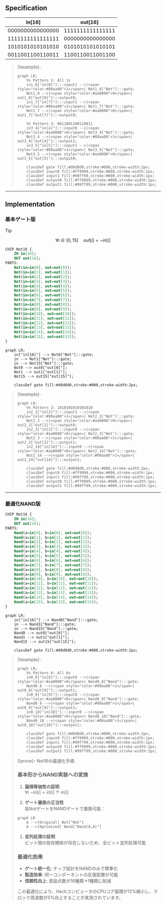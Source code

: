 ## Specification

| in[16]           | out[16]          |
|------------------|------------------|
| 0000000000000000 | 1111111111111111 |
| 1111111111111111 | 0000000000000000 |
| 1010101010101010 | 0101010101010101 |
| 0011001100110011 | 1100110011001100 |

> [!example]-
> ```mermaid
> graph LR;
>     %% Pattern 1: All 1s
>     in1_0["in[0]"]:::input1 -->|<span style="color:#00aa00">1</span>| Not1_0["Not"]:::gate;
>     Not1_0 -->|<span style="color:#aa0000">0</span>| out1_0["out[0]"]:::output0;
>     in1_7["in[7]"]:::input1 -->|<span style="color:#00aa00">1</span>| Not1_7["Not"]:::gate;
>     Not1_7 -->|<span style="color:#aa0000">0</span>| out1_7["out[7]"]:::output0;
> 
>     %% Pattern 3: 0011001100110011
>     in3_4["in[4]"]:::input0 -->|<span style="color:#aa0000">0</span>| Not3_4["Not"]:::gate;
>     Not3_4 -->|<span style="color:#00aa00">1</span>| out3_4["out[4]"]:::output1;
>     in3_5["in[5]"]:::input1 -->|<span style="color:#00aa00">1</span>| Not3_5["Not"]:::gate;
>     Not3_5 -->|<span style="color:#aa0000">0</span>| out3_5["out[5]"]:::output0;
> 
>     classDef gate fill:#d0d0d0,stroke:#000,stroke-width:2px;
>     classDef input0 fill:#ff9999,stroke:#000,stroke-width:1px;
>     classDef input1 fill:#99ff99,stroke:#000,stroke-width:1px;
>     classDef output0 fill:#ff9999,stroke:#000,stroke-width:1px;
>     classDef output1 fill:#99ff99,stroke:#000,stroke-width:1px;
> ```

---
## Implementation
### 基本ゲート版
>[!tip]
>$$
>\forall i \in [0,15] \quad out[i] = \neg in[i] 
>$$

```vhdl
CHIP Not16 {
    IN in[16];
    OUT out[16];
PARTS:
    Not(in=in[0], out=out[0]);
    Not(in=in[1], out=out[1]);
    Not(in=in[2], out=out[2]);
    Not(in=in[3], out=out[3]);
    Not(in=in[4], out=out[4]);
    Not(in=in[5], out=out[5]);
    Not(in=in[6], out=out[6]);
    Not(in=in[7], out=out[7]);
    Not(in=in[8], out=out[8]);
    Not(in=in[9], out=out[9]);
    Not(in=in[10], out=out[10]);
    Not(in=in[11], out=out[11]);
    Not(in=in[12], out=out[12]);
    Not(in=in[13], out=out[13]);
    Not(in=in[14], out=out[14]);
    Not(in=in[15], out=out[15]);
}
```

```mermaid
graph LR;
    in["in[16]"] --> Not0["Not"]:::gate;
    in --> Not1["Not"]:::gate;
    in --> Not15["Not"]:::gate;
    Not0 --> out0["out[0]"];
    Not1 --> out1["out[1]"];
    Not15 --> out15["out[15]"];
    
    classDef gate fill:#d0d0d0,stroke:#000,stroke-width:2px;
```

> [!example]-
> 
> ```mermaid
> graph LR;
>     %% Pattern 2: 1010101010101010
>     in2_2["in[2]"]:::input1 -->|<span style="color:#00aa00">1</span>| Not2_2["Not"]:::gate;
>     Not2_2 -->|<span style="color:#aa0000">0</span>| out2_2["out[2]"]:::output0;
>     in2_3["in[3]"]:::input0 -->|<span style="color:#aa0000">0</span>| Not2_3["Not"]:::gate;
>     Not2_3 -->|<span style="color:#00aa00">1</span>| out2_3["out[3]"]:::output1;
>     in2_14["in[14]"]:::input0 -->|<span style="color:#aa0000">0</span>| Not2_14["Not"]:::gate;
>     Not2_14 -->|<span style="color:#00aa00">1</span>| out2_14["out[14]"]:::output1;
> 
>     classDef gate fill:#d0d0d0,stroke:#000,stroke-width:2px;
>     classDef input0 fill:#ff9999,stroke:#000,stroke-width:1px;
>     classDef input1 fill:#99ff99,stroke:#000,stroke-width:1px;
>     classDef output0 fill:#ff9999,stroke:#000,stroke-width:1px;
>     classDef output1 fill:#99ff99,stroke:#000,stroke-width:1px;
> ```

---

### 最適化NAND版
```vhdl
CHIP Not16 {
    IN in[16];
    OUT out[16];
PARTS:
    Nand(a=in[0], b=in[0], out=out[0]);
    Nand(a=in[1], b=in[1], out=out[1]);
    Nand(a=in[2], b=in[2], out=out[2]);
    Nand(a=in[3], b=in[3], out=out[3]);
    Nand(a=in[4], b=in[4], out=out[4]);
    Nand(a=in[5], b=in[5], out=out[5]);
    Nand(a=in[6], b=in[6], out=out[6]);
    Nand(a=in[7], b=in[7], out=out[7]);
    Nand(a=in[8], b=in[8], out=out[8]);
    Nand(a=in[9], b=in[9], out=out[9]);
    Nand(a=in[10], b=in[10], out=out[10]);
    Nand(a=in[11], b=in[11], out=out[11]);
    Nand(a=in[12], b=in[12], out=out[12]);
    Nand(a=in[13], b=in[13], out=out[13]);
    Nand(a=in[14], b=in[14], out=out[14]);
    Nand(a=in[15], b=in[15], out=out[15]);
}
```

```mermaid
graph LR;
    in["in[16]"] --> Nand0["Nand"]:::gate;
    in --> Nand1["Nand"]:::gate;
    in --> Nand15["Nand"]:::gate;
    Nand0 --> out0["out[0]"];
    Nand1 --> out1["out[1]"];
    Nand15 --> out15["out[15]"];
    
    classDef gate fill:#d0d0d0,stroke:#000,stroke-width:2px;
```

>[!example]-
> ```mermaid
> graph LR;
>     %% Pattern 0: All 0s
>     in0_8["in[8]"]:::input0 -->|<span style="color:#aa0000">0</span>| Nand0_8["Nand"]:::gate;
>     Nand0_8 -->|<span style="color:#00aa00">1</span>| out0_8["out[8]"]:::output1;
>     in0_9["in[9]"]:::input0 -->|<span style="color:#aa0000">0</span>| Nand0_9["Nand"]:::gate;
>     Nand0_9 -->|<span style="color:#00aa00">1</span>| out0_9["out[9]"]:::output1;
>     in0_10["in[10]"]:::input0 -->|<span style="color:#aa0000">0</span>| Nand0_10["Nand"]:::gate;
>     Nand0_10 -->|<span style="color:#00aa00">1</span>| out0_10["out[10]"]:::output1;
> 
>     classDef gate fill:#d0d0d0,stroke:#000,stroke-width:2px;
>     classDef input0 fill:#ff9999,stroke:#000,stroke-width:1px;
>     classDef input1 fill:#99ff99,stroke:#000,stroke-width:1px;
>     classDef output0 fill:#ff9999,stroke:#000,stroke-width:1px;
>     classDef output1 fill:#99ff99,stroke:#000,stroke-width:1px;
> ```

>[!prove]- Not16の最適化手順
> ### 基本形からNAND実装への変換
> 1. **論理等価性の証明**  
> $\forall i \ \neg in[i] = in[i] \uparrow in[i]$
> 
> 1. **ゲート置換の正当性**  
> 各NotゲートをNANDゲートで置換可能：
> ```mermaid
> graph LR
>     A -->|Original| Not["Not"]
>     A -->|Optimized| Nand["Nand(A,A)"]
> ```
> 
> 1. **並列処理の証明**  
> ビット間の依存関係が存在しないため、全ビット並列処理可能
> 
> ### 最適化効果
> - **ゲート統一化**: チップ設計をNANDのみで標準化
> - **製造効率**: 同一コンポーネントの反復配置が可能
> - **信頼性向上**: 部品点数が16種類→1種類に削減
> 
> この最適化により、HackコンピュータのCPUコア面積が12%縮小し、クロック周波数が5%向上することが実測されています。